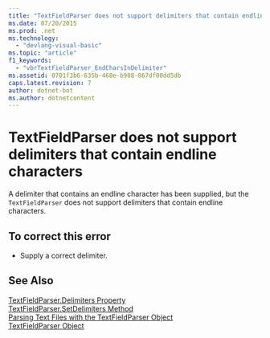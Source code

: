 ```yaml
---
title: "TextFieldParser does not support delimiters that contain endline characters"
ms.date: 07/20/2015
ms.prod: .net
ms.technology: 
  - "devlang-visual-basic"
ms.topic: "article"
f1_keywords: 
  - "vbrTextFieldParser_EndCharsInDelimiter"
ms.assetid: 0701f3b6-635b-468e-b908-867df00dd5db
caps.latest.revision: 7
author: dotnet-bot
ms.author: dotnetcontent
---
```

# TextFieldParser does not support delimiters that contain endline characters
A delimiter that contains an endline character has been supplied, but the `TextFieldParser` does not support delimiters that contain endline characters.  
  
## To correct this error  
  
-   Supply a correct delimiter.  
  
## See Also  
 [TextFieldParser.Delimiters Property](http://msdn.microsoft.com/library/4eb18f4d-3011-40a9-b668-be93eed0444f)  
 [TextFieldParser.SetDelimiters Method](http://msdn.microsoft.com/library/21fa40ec-5866-4d0e-9fd9-c708a190dcc9)  
 [Parsing Text Files with the TextFieldParser Object](../../visual-basic/developing-apps/programming/drives-directories-files/parsing-text-files-with-the-textfieldparser-object.md)  
 [TextFieldParser Object](../../visual-basic/language-reference/objects/textfieldparser-object.md)

